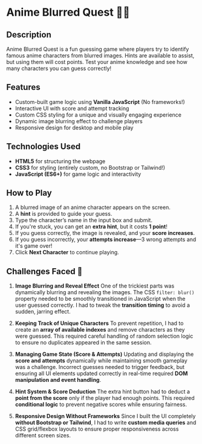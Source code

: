# Anime Blurred Quest 🎌✨

## Description
Anime Blurred Quest is a fun guessing game where players try to identify famous anime characters from blurred images. Hints are available to assist, but using them will cost points. Test your anime knowledge and see how many characters you can guess correctly!

## Features
- Custom-built game logic using **Vanilla JavaScript** (No frameworks!)  
- Interactive UI with score and attempt tracking  
- Custom CSS styling for a unique and visually engaging experience  
- Dynamic image blurring effect to challenge players  
- Responsive design for desktop and mobile play  

## Technologies Used
- **HTML5** for structuring the webpage  
- **CSS3** for styling (entirely custom, no Bootstrap or Tailwind!)  
- **JavaScript (ES6+)** for game logic and interactivity  

## How to Play
1. A blurred image of an anime character appears on the screen.
2. A **hint** is provided to guide your guess.
3. Type the character’s name in the input box and submit.
4. If you're stuck, you can get an **extra hint**, but it costs **1 point**!
5. If you guess correctly, the image is revealed, and your **score increases**.
6. If you guess incorrectly, your **attempts increase**—3 wrong attempts and it's game over!
7. Click **Next Character** to continue playing.

## Challenges Faced 🚧
1. **Image Blurring and Reveal Effect**
One of the trickiest parts was dynamically blurring and revealing the images. The CSS `filter: blur()` property needed to be smoothly transitioned in JavaScript when the user guessed correctly. I had to tweak the **transition timing** to avoid a sudden, jarring effect.

2. **Keeping Track of Unique Characters**
To prevent repetition, I had to create an **array of available indexes** and remove characters as they were guessed. This required careful handling of random selection logic to ensure no duplicates appeared in the same session.

3. **Managing Game State (Score & Attempts)**
Updating and displaying the **score and attempts** dynamically while maintaining smooth gameplay was a challenge. Incorrect guesses needed to trigger feedback, but ensuring all UI elements updated correctly in real-time required **DOM manipulation and event handling**.

4. **Hint System & Score Deduction**
The extra hint button had to deduct a **point from the score** only if the player had enough points. This required **conditional logic** to prevent negative scores while ensuring fairness.

5. **Responsive Design Without Frameworks**
Since I built the UI completely **without Bootstrap or Tailwind**, I had to write **custom media queries** and CSS grid/flexbox layouts to ensure proper responsiveness across different screen sizes.

